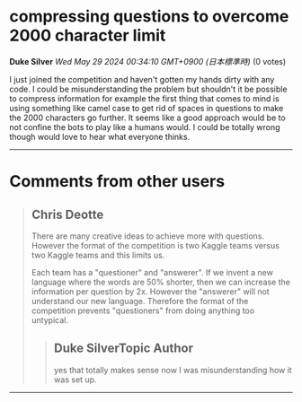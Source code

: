 # compressing questions to overcome 2000 character limit 

**Duke Silver** *Wed May 29 2024 00:34:10 GMT+0900 (日本標準時)* (0 votes)

I just joined the competition and haven't gotten my hands dirty with any code. I could be misunderstanding the problem but shouldn't it be possible to compress information for example the first thing that comes to mind is using something like camel case to get rid of spaces in questions to make the 2000 characters go further. It seems like a good approach would be to not confine the bots to play like a humans would. I could be totally wrong though would love to hear what everyone thinks.



---

 # Comments from other users

> ## Chris Deotte
> 
> There are many creative ideas to achieve more with questions. However the format of the competition is two Kaggle teams versus two Kaggle teams and this limits us.
> 
> Each team has a "questioner" and "answerer". If we invent a new language where the words are 50% shorter, then we can increase the information per question by 2x. However the "answerer" will not understand our new language. Therefore the format of the competition prevents "questioners" from doing anything too untypical.
> 
> 
> 
> > ## Duke SilverTopic Author
> > 
> > yes that totally makes sense now I was misunderstanding how it was set up.
> > 
> > 
> > 


---

